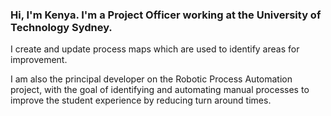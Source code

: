 ### Hi, I'm Kenya. I'm a Project Officer working at the University of Technology Sydney. 

I create and update process maps which are used to identify areas for improvement.

I am also the principal developer on the Robotic Process Automation project, with the goal of identifying and automating manual processes to improve the student experience by reducing turn around times.

<!--
**kenyachan/kenyachan** is a ✨ _special_ ✨ repository because its `README.md` (this file) appears on your GitHub profile.

Here are some ideas to get you started:

- 🔭 I’m currently working on ...
- 🌱 I’m currently learning ...
- 👯 I’m looking to collaborate on ...
- 🤔 I’m looking for help with ...
- 💬 Ask me about ...
- 📫 How to reach me: ...
- 😄 Pronouns: ...
- ⚡ Fun fact: ...
-->
